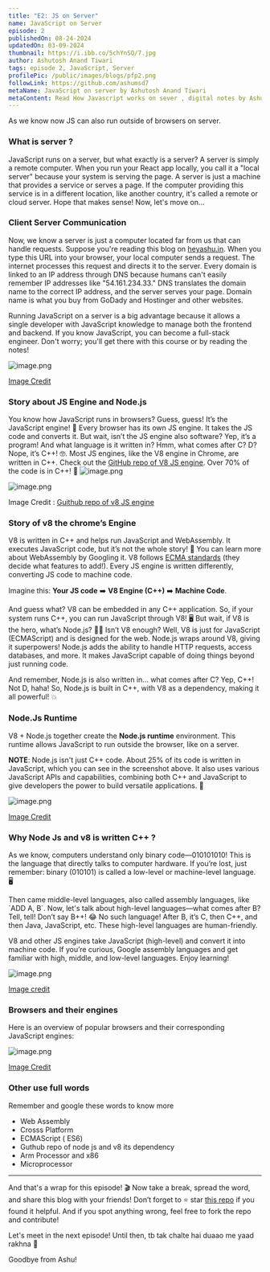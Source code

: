 ```yaml
---
title: "E2: JS on Server"
name: JavaScript on Server
episode: 2
publishedOn: 08-24-2024
updatedOn: 03-09-2024
thumbnail: https://i.ibb.co/5chYnSQ/7.jpg
author: Ashutosh Anand Tiwari
tags: episode 2, JavaScript, Server
profilePic: /public/images/blogs/pfp2.png
followLink: https://github.com/ashumsd7
metaName: JavaScript on server by Ashutosh Anand Tiwari
metaContent: Read How Javascript works on sever , digital notes by Ashutosh anand tiwari
---
```


As we know now JS can also run outside of browsers on server.

### What is server ?

JavaScript runs on a server, but what exactly is a server? A server is simply a remote computer. When you run your React app locally, you call it a "local server" because your system is serving the page. A server is just a machine that provides a service or serves a page. If the computer providing this service is in a different location, like another country, it's called a remote or cloud server. Hope that makes sense! Now, let's move on…

### Client Server Communication

Now, we know a server is just a computer located far from us that can handle requests. Suppose you're reading this blog on [heyashu.in](http://heyashu.in/). When you type this URL into your browser, your local computer sends a request. The internet processes this request and directs it to the server. Every domain is linked to an IP address through DNS because humans can't easily remember IP addresses like "54.161.234.33." DNS translates the domain name to the correct IP address, and the server serves your page. Domain name is what you buy from GoDady and Hostinger and other websites.

Running JavaScript on a server is a big advantage because it allows a single developer with JavaScript knowledge to manage both the frontend and backend. If you know JavaScript, you can become a full-stack engineer. Don't worry; you'll get there with this course or by reading the notes!

![image.png](https://i.ibb.co/brf7D7h/1.jpg)

[Image Credit](https://heyashu.in/tech/notes)

### Story about JS Engine and Node.js

You know how JavaScript runs in browsers? Guess, guess! It’s the JavaScript engine! 🧠 Every browser has its own JS engine. It takes the JS code and converts it. But wait, isn’t the JS engine also software? Yep, it’s a program! And what language is it written in? Hmm, what comes after C? D? Nope, it’s C++! 🤓. Most JS engines, like the V8 engine in Chrome, are written in C++. Check out the [GitHub repo of V8 JS engine](https://github.com/v8/v8). Over 70% of the code is in C++! 🚀
![image.png](https://i.ibb.co/w7kyPnm/2.jpg)

![image.png](https://i.ibb.co/BLNRTmS/3.jpg)

Image Credit :  [Guithub repo of v8 JS engine](https://github.com/v8/v8) 

### Story of v8 the chrome’s Engine

V8 is written in C++ and helps run JavaScript and WebAssembly. It executes JavaScript code, but it’s not the whole story! 🤔 You can learn more about WebAssembly by Googling it. V8 follows [ECMA standards](https://stackoverflow.com/questions/4269150/what-is-ecmascript) (they decide what features to add!). Every JS engine is written differently, converting JS code to machine code.

Imagine this: **Your JS code** ➡️ **V8 Engine (C++)** ➡️ **Machine Code**.

And guess what? V8 can be embedded in any C++ application. So, if your system runs C++, you can run JavaScript through V8! 🖥️ But wait, if V8 is the hero, what’s Node.js? 🤷‍♂️ Isn’t V8 enough? Well, V8 is just for JavaScript (ECMAScript) and is designed for the web. Node.js wraps around V8, giving it superpowers! Node.js adds the ability to handle HTTP requests, access databases, and more. It makes JavaScript capable of doing things beyond just running code.

And remember, Node.js is also written in... what comes after C? Yep, C++! Not D, haha! So, Node.js is built in C++, with V8 as a dependency, making it all powerful! 💥

### Node.Js Runtime

V8 + Node.js together create the **Node.js runtime** environment. This runtime allows JavaScript to run outside the browser, like on a server.

**NOTE**: Node.js isn't just C++ code. About 25% of its code is written in JavaScript, which you can see in the screenshot above. It also uses various JavaScript APIs and capabilities, combining both C++ and JavaScript to give developers the power to build versatile applications. 🚀

![image.png](https://i.ibb.co/J5M4TNX/4.jpg)

[Image Credit](https://wanganator414.github.io/2019/08/02/JSRuntime) 

### Why Node Js and v8 is written  C++ ?

As we know, computers understand only binary code—010101010! This is the language that directly talks to computer hardware. If you’re lost, just remember: binary (010101) is called a low-level or machine-level language. 🖥️

Then came middle-level languages, also called assembly languages, like \`ADD A, B\`. Now, let's talk about high-level languages—what comes after B? Tell, tell! Don’t say B++! 😂 No such language! After B, it’s C, then C++, and then Java, JavaScript, etc. These high-level languages are human-friendly.

V8 and other JS engines take JavaScript (high-level) and convert it into machine code. If you’re curious, Google assembly languages and get familiar with high, middle, and low-level languages. Enjoy learning!

![image.png](https://i.ibb.co/BCSK3VF/5.jpg)

[Image credit](https://www.cs.mtsu.edu/~xyang/2170/computerLanguages.html)

### Browsers and their engines

Here is an overview of popular browsers and their corresponding JavaScript engines:

![image.png](https://i.ibb.co/vLZWXVD/6.jpg)

[Image Credit](https://www.lambdatest.com/blog/browser-engines-the-crux-of-cross-browser-compatibility/)

### Other use full words

Remember and google these words to know more

- Web Assembly
- Crosss Platform
- ECMAScript ( ES6)
- Guthub repo of node js and v8 its dependency
- Arm Processor  and x86
- Microprocessor

---

And that's a wrap for this episode! 🎬 Now take a break, spread the word, and share this blog with your friends! Don’t forget to ⭐️ star [this repo](https://github.com/ashumsd7/heyashu/tree/main/src/data/mardown/notes/namaste-node-js-s1-by-as) if you found it helpful. And if you spot anything wrong, feel free to fork the repo and contribute!

Let's meet in the next episode! Until then, tb tak chalte hai duaao me yaad rakhna 🙏 

Goodbye from Ashu!
